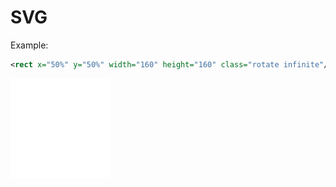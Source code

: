 SVG
===
Example:
~~~ svg
<rect x="50%" y="50%" width="160" height="160" class="rotate infinite"/>
~~~
<img src="example.svg" width="160px"/>


